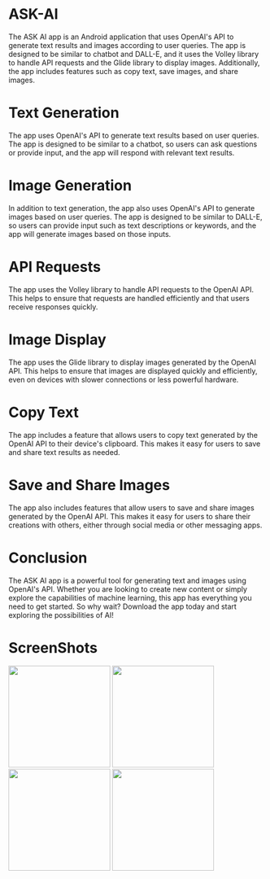 # ASK-AI
The ASK AI app is an Android application that uses OpenAI's API to generate text results and images according to user queries. The app is designed to be similar to chatbot and DALL-E, and it uses the Volley library to handle API requests and the Glide library to display images. Additionally, the app includes features such as copy text, save images, and share images.

# Text Generation
The app uses OpenAI's API to generate text results based on user queries. The app is designed to be similar to a chatbot, so users can ask questions or provide input, and the app will respond with relevant text results.

# Image Generation
In addition to text generation, the app also uses OpenAI's API to generate images based on user queries. The app is designed to be similar to DALL-E, so users can provide input such as text descriptions or keywords, and the app will generate images based on those inputs.

# API Requests
The app uses the Volley library to handle API requests to the OpenAI API. This helps to ensure that requests are handled efficiently and that users receive responses quickly.

# Image Display
The app uses the Glide library to display images generated by the OpenAI API. This helps to ensure that images are displayed quickly and efficiently, even on devices with slower connections or less powerful hardware.

# Copy Text
The app includes a feature that allows users to copy text generated by the OpenAI API to their device's clipboard. This makes it easy for users to save and share text results as needed.

# Save and Share Images
The app also includes features that allow users to save and share images generated by the OpenAI API. This makes it easy for users to share their creations with others, either through social media or other messaging apps.

# Conclusion
The ASK AI app is a powerful tool for generating text and images using OpenAI's API. Whether you are looking to create new content or simply explore the capabilities of machine learning, this app has everything you need to get started. So why wait? Download the app today and start exploring the possibilities of AI!



# ScreenShots

<img src="https://user-images.githubusercontent.com/116948587/226099164-a4d92de1-bb2a-41c0-b9b6-79d115fd4c54.jpeg" width="200">

<img src="https://user-images.githubusercontent.com/116948587/226099370-37acf872-da8d-48b0-bc2c-d7aa13bd2531.jpeg" width="200">

<img src="https://user-images.githubusercontent.com/116948587/226099384-d7d6a03f-ea35-4011-a543-8fd6e303fe4a.jpeg" width="200">

<img src="https://user-images.githubusercontent.com/116948587/226099398-bcd5157d-a45f-4e4a-af3e-6d75b292e2c6.jpeg" width="200">








